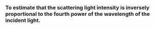 ### To estimate that the scattering light intensity is inversely proportional to the fourth power of the wavelength of the incident light.
